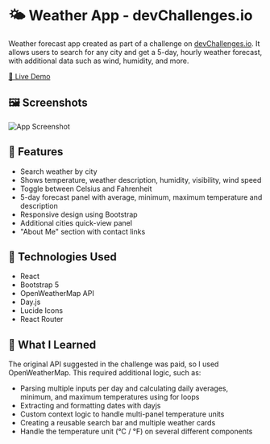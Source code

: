 # 🌤️ Weather App - devChallenges.io

Weather forecast app created as part of a challenge on [devChallenges.io](https://devchallenges.io/challenge/weather-app). It allows users to search for any city and get a 5-day, hourly weather forecast, with additional data such as wind, humidity, and more.

[🔗 Live Demo](https://tuproyecto.vercel.app)

## 🖼️ Screenshots

![App Screenshot](./public/Screenshots)

## 🚀 Features

- Search weather by city
- Shows temperature, weather description, humidity, visibility, wind speed
- Toggle between Celsius and Fahrenheit
- 5-day forecast panel with average, minimum, maximum temperature and description
- Responsive design using Bootstrap
- Additional cities quick-view panel
- "About Me" section with contact links

## 🔧 Technologies Used

- React
- Bootstrap 5
- OpenWeatherMap API
- Day.js
- Lucide Icons
- React Router

## 🧠 What I Learned

The original API suggested in the challenge was paid, so I used OpenWeatherMap.
This required additional logic, such as:

- Parsing multiple inputs per day and calculating daily averages, minimum, and maximum temperatures using for loops
- Extracting and formatting dates with dayjs
- Custom context logic to handle multi-panel temperature units
- Creating a reusable search bar and multiple weather cards
- Handle the temperature unit (°C / °F) on several different components
